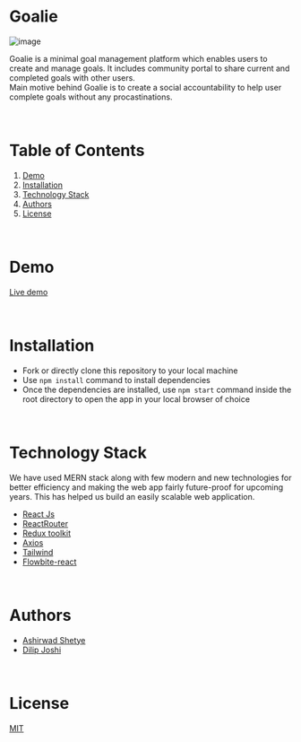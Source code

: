 # Goalie

![image](https://user-images.githubusercontent.com/99337222/217624228-14f258c8-8268-4623-8a4e-2e6fff3cd54e.png)

Goalie is a minimal goal management platform which enables users to create and manage goals. It includes community portal to share current and completed goals with other users.
<br/>
Main motive behind Goalie is to create a social accountability to help user complete goals without any procastinations.

<br/>

# Table of Contents

1. [Demo](#demo)
2. [Installation](#installation)
3. [Technology Stack](#technology-stack)
4. [Authors](#authors)
5. [License](#license)

<br/>

# Demo

[Live demo](https://goalietask.netlify.app/)

<br/>

# Installation

- Fork or directly clone this repository to your local machine
- Use `npm install` command to install dependencies
- Once the dependencies are installed, use `npm start` command inside the root directory to open the app in your local browser of choice

<br/>

# Technology Stack

We have used MERN stack along with few modern and new technologies for better efficiency and making the web app fairly future-proof for upcoming years. This has helped us build an easily scalable web application.

- [React Js](https://reactjs.org/)
- [ReactRouter](https://reactrouter.com/en/main)
- [Redux toolkit](https://redux-toolkit.js.org/)
- [Axios](https://axios-http.com/docs/intro)
- [Tailwind](https://tailwindcss.com/)
- [Flowbite-react](https://flowbite-react.com/)

<br/>

# Authors

- [Ashirwad Shetye](https://github.com/Ashirwad-Shetye)
- [Dilip Joshi](https://github.com/djs2082)

<br/>

# License

[MIT](https://opensource.org/licenses/MIT)
